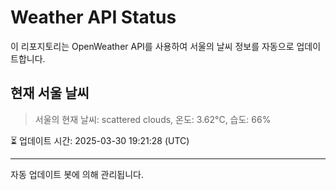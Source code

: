 
# Weather API Status

이 리포지토리는 OpenWeather API를 사용하여 서울의 날씨 정보를 자동으로 업데이트합니다.

## 현재 서울 날씨
> 서울의 현재 날씨: scattered clouds, 온도: 3.62°C, 습도: 66%

⏳ 업데이트 시간: 2025-03-30 19:21:28 (UTC)

---
자동 업데이트 봇에 의해 관리됩니다.
